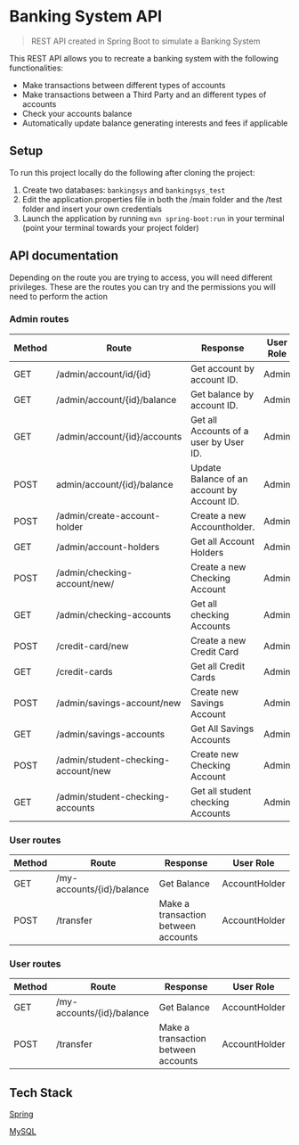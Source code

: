 # Banking System API

> REST API created in Spring Boot to simulate a Banking System





This REST API allows you to recreate a banking system with the following functionalities:

- Make transactions between different types of accounts
- Make transactions between a Third Party and an different types of accounts
- Check your accounts balance
- Automatically update balance generating interests and fees if applicable

## Setup

To run this project locally do the following after cloning the project:

1. Create two databases: `bankingsys` and `bankingsys_test`
2. Edit the application.properties file in both the /main folder and the /test folder  and insert your own credentials
3. Launch the application by running `mvn spring-boot:run` in your terminal (point your terminal towards your project folder) 



## API documentation

Depending on the route you are trying to access, you will need different privileges. These are the routes you can try and the permissions you will need to perform the action

### Admin routes

| Method | Route                               | Response                                    | User Role |
| ------ | ----------------------------------- | ------------------------------------------- | --------- |
| GET    | /admin/account/id/{id}              | Get account by account ID.                  | Admin     |
| GET    | /admin/account/{id}/balance         | Get balance by account ID.                  | Admin     |
| GET    | /admin/account/{id}/accounts        | Get all Accounts of a user by User ID.      | Admin     |
| POST   | admin/account/{id}/balance          | Update Balance of an account by Account ID. | Admin     |
| POST   | /admin/create-account-holder        | Create a new Accountholder.                 | Admin     |
| GET    | /admin/account-holders              | Get all Account Holders                     | Admin     |
| POST   | /admin/checking-account/new/        | Create a new Checking Account               | Admin     |
| GET    | /admin/checking-accounts            | Get all checking Accounts                   | Admin     |
| POST   | /credit-card/new                    | Create a new Credit Card                    | Admin     |
| GET    | /credit-cards                       | Get all Credit Cards                        | Admin     |
| POST   | /admin/savings-account/new          | Create new Savings Account                  | Admin     |
| GET    | /admin/savings-accounts             | Get All Savings Accounts                    | Admin     |
| POST   | /admin/student-checking-account/new | Create new Checking Account                 | Admin     |
| GET    | /admin/student-checking-accounts    | Get all student checking Accounts           | Admin     |

### User routes

| Method | Route                     | Response                            | User Role     |
| ------ | ------------------------- | ----------------------------------- | ------------- |
| GET    | /my-accounts/{id}/balance | Get Balance                         | AccountHolder |
| POST   | /transfer                 | Make a transaction between accounts | AccountHolder |

### User routes

| Method | Route                     | Response                            | User Role     |
| ------ | ------------------------- | ----------------------------------- | ------------- |
| GET    | /my-accounts/{id}/balance | Get Balance                         | AccountHolder |
| POST   | /transfer                 | Make a transaction between accounts | AccountHolder |



## Tech Stack

[Spring](https://spring.io/)

[MySQL](https://www.mysql.com/)



